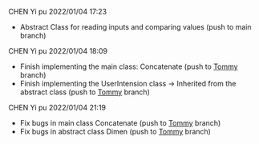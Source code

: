 CHEN Yi pu 2022/01/04 17:23
  - Abstract Class for reading inputs and comparing values (push to main branch)

CHEN Yi pu 2022/01/04 18:09
  - Finish implementing the main class: Concatenate (push to [Tommy](https://github.com/SiliconCoppelia/Copellia/blob/Tommy/SiliconCopellia/src/Concatenate.java) branch)
  - Finish implementing the UserIntension class -> Inherited from the abstract class (push to [Tommy](https://github.com/SiliconCoppelia/Copellia/tree/Tommy/SiliconCopellia/src/dimensions) branch)

CHEN Yi pu 2022/01/04 21:19
  - Fix bugs in main class Concatenate (push to [Tommy](https://github.com/SiliconCoppelia/Copellia/blob/Tommy/SiliconCopellia/src/Concatenate.java) branch)
  - Fix bugs in abstract class Dimen (push to [Tommy](https://github.com/SiliconCoppelia/Copellia/tree/Tommy/SiliconCopellia/src/dimensions) branch)
